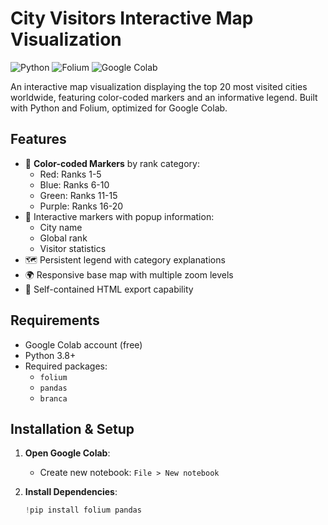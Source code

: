 # City Visitors Interactive Map Visualization

![Python](https://img.shields.io/badge/Python-3.8%2B-blue)
![Folium](https://img.shields.io/badge/Folium-0.14.0-green)
![Google Colab](https://img.shields.io/badge/Platform-Google_Colab-orange)

An interactive map visualization displaying the top 20 most visited cities worldwide, featuring color-coded markers and an informative legend. Built with Python and Folium, optimized for Google Colab.

## Features

- 🎨 **Color-coded Markers** by rank category:
  - Red: Ranks 1-5
  - Blue: Ranks 6-10
  - Green: Ranks 11-15
  - Purple: Ranks 16-20
- 📍 Interactive markers with popup information:
  - City name
  - Global rank
  - Visitor statistics
- 🗺️ Persistent legend with category explanations
- 🌍 Responsive base map with multiple zoom levels
- 💾 Self-contained HTML export capability

## Requirements

- Google Colab account (free)
- Python 3.8+
- Required packages:
  - `folium`
  - `pandas`
  - `branca`

## Installation & Setup

1. **Open Google Colab**:
   - Create new notebook: `File > New notebook`

2. **Install Dependencies**:
   ```python
   !pip install folium pandas
